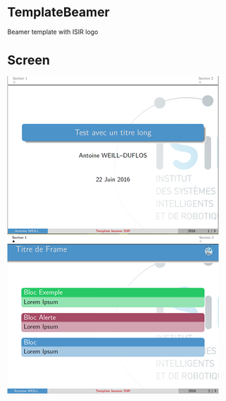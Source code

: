 # TemplateBeamer
Beamer template with ISIR logo
# Screen
![Screen1](/screen/Capture1.PNG?raw=true "Exemple titlepage")
![Screen2](/screen/Capture2.PNG?raw=true "Exemple slide")